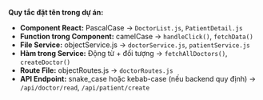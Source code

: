 **Quy tắc đặt tên trong dự án:**  

- **Component React:** PascalCase → `DoctorList.js`, `PatientDetail.js`  
- **Function trong Component:** camelCase → `handleClick()`, `fetchData()`  
- **File Service:** objectService.js → `doctorService.js`, `patientService.js`  
- **Hàm trong Service:** Động từ + đối tượng → `fetchAllDoctors()`, `createDoctor()`  
- **Route File:** objectRoutes.js → `doctorRoutes.js`  
- **API Endpoint:** snake_case hoặc kebab-case (nếu backend quy định) → `/api/doctor/read`, `/api/patient/create`